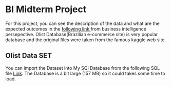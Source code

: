 # BI Midterm Project

For this project, you can see the description of the data and what are the expected outcomes in the [following link ](http://dataviz.etublogs.usj.edu.lb/2020/12/02/business-intelligence-dashboards-olist-the-brazilian-e-commerce-website/) from business intelligence persepective.  Olist Database(Brazilian e-commerce site) is very popular database and the original files were taken from the famous kaggle web site. 


##  Olist Data SET 
You can import the Dataset into My SQl Database from the following SQL file [Link](https://drive.google.com/file/d/1lhEmdJPPKVq7xyyTc6db0tekOsYmmONJ/view?usp=sharing]). The Database is a bit large (157 MB) so it could takes some time to load.




